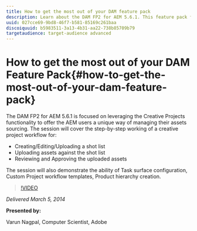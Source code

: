 ```yaml
---
title: How to get the most out of your DAM feature pack
description: Learn about the DAM FP2 for AEM 5.6.1. This feature pack focuses on leveraging the Creative Projects functionality to offer you a unique way of managing assets sourcing. The session covers the step-by-step working of a creative project workflow for creating, editing, and uploading a shot list, and uploading assets against the shot list. It also covers reviewing and approving the uploaded assets You also learn the ability of Task surface configuration, Custom Project workflow templates, and product hierarchy creation.
uuid: 027cce69-9bd8-46f7-b581-85169c261baa
discoiquuid: b5983511-3a13-4b31-aa22-738b85709b79
targetaudience: target-audience advanced
---
```

# How to get the most out of your DAM Feature Pack{#how-to-get-the-most-out-of-your-dam-feature-pack}

The DAM FP2 for AEM 5.6.1 is focused on leveraging the Creative Projects functionality to offer the AEM users a unique way of managing their assets sourcing. The session will cover the step-by-step working of a creative project workflow for:

* Creating/Editing/Uploading a shot list
* Uploading assets against the shot list
* Reviewing and Approving the uploaded assets 

The session will also demonstrate the ability of Task surface configuration, Custom Project workflow templates, Product hierarchy creation.

>[!VIDEO](https://video.tv.adobe.com/v/19523/?quality=9)

*Delivered March 5, 2014*

**Presented by:**

Varun Nagpal, Computer Scientist, Adobe

<!--
[Get back to the Overview](https://helpx.adobe.com/experience-manager/kt/eseminars/gems/aem-index.html)
-->
